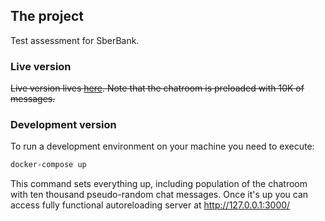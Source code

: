 ## The project
Test assessment for SberBank.

### Live version

~~Live version lives [here](http://chat.mrtable.iocats.xyz/).
Note that the chatroom is preloaded with 10K of messages.~~


### Development version

To run a development environment on your machine you need to execute:

```.sh
docker-compose up
```

This command sets everything up, including population of the chatroom with ten thousand pseudo-random chat messages.
Once it's up you can access fully functional autoreloading server at http://127.0.0.1:3000/
